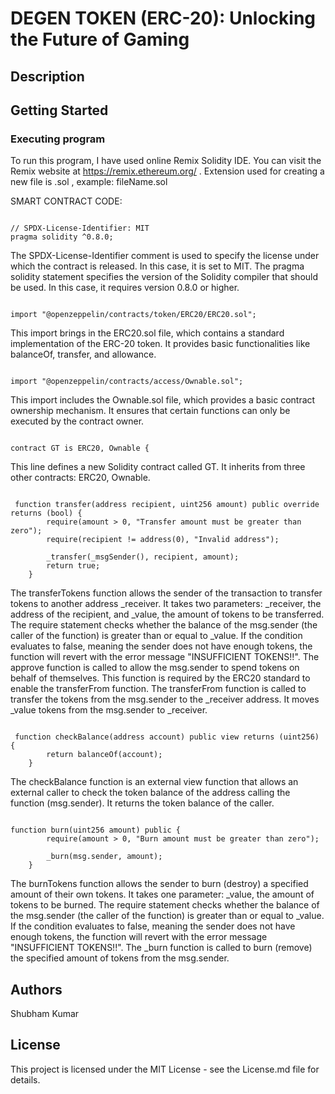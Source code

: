 # DEGEN TOKEN (ERC-20): Unlocking the Future of Gaming


## Description


## Getting Started

### Executing program

To run this program, I have used online Remix Solidity IDE. You can visit the Remix website at https://remix.ethereum.org/ .
Extension used for creating a new file is .sol , example: fileName.sol

SMART CONTRACT CODE:

```solidity

// SPDX-License-Identifier: MIT
pragma solidity ^0.8.0;

```
The SPDX-License-Identifier comment is used to specify the license under which the contract is released. In this case, it is set to MIT.
The pragma solidity statement specifies the version of the Solidity compiler that should be used. In this case, it requires version 0.8.0 or higher.

```solidity

import "@openzeppelin/contracts/token/ERC20/ERC20.sol";

```

This import brings in the ERC20.sol file, which contains a standard implementation of the ERC-20 token. It provides basic functionalities like balanceOf, transfer, and allowance.

```solidity

import "@openzeppelin/contracts/access/Ownable.sol";

```

This import includes the Ownable.sol file, which provides a basic contract ownership mechanism. It ensures that certain functions can only be executed by the contract owner.

```solidity

contract GT is ERC20, Ownable {

```

This line defines a new Solidity contract called GT. It inherits from three other contracts: ERC20, Ownable.

```solidity

 function transfer(address recipient, uint256 amount) public override returns (bool) {
        require(amount > 0, "Transfer amount must be greater than zero");
        require(recipient != address(0), "Invalid address");

        _transfer(_msgSender(), recipient, amount);
        return true;
    }

```

The transferTokens function allows the sender of the transaction to transfer tokens to another address _receiver. It takes two parameters: _receiver, the address of the recipient, and _value, the amount of tokens to be transferred.
The require statement checks whether the balance of the msg.sender (the caller of the function) is greater than or equal to _value. If the condition evaluates to false, meaning the sender does not have enough tokens, the function will revert with the error message "INSUFFICIENT TOKENS!!".
The approve function is called to allow the msg.sender to spend tokens on behalf of themselves. This function is required by the ERC20 standard to enable the transferFrom function.
The transferFrom function is called to transfer the tokens from the msg.sender to the _receiver address. It moves _value tokens from the msg.sender to _receiver.

```solidity

 function checkBalance(address account) public view returns (uint256) {
        return balanceOf(account);
    }

```

The checkBalance function is an external view function that allows an external caller to check the token balance of the address calling the function (msg.sender). It returns the token balance of the caller.

```solidity

function burn(uint256 amount) public {
        require(amount > 0, "Burn amount must be greater than zero");

        _burn(msg.sender, amount);
    }

```

The burnTokens function allows the sender to burn (destroy) a specified amount of their own tokens. It takes one parameter: _value, the amount of tokens to be burned.
The require statement checks whether the balance of the msg.sender (the caller of the function) is greater than or equal to _value. If the condition evaluates to false, meaning the sender does not have enough tokens, the function will revert with the error message "INSUFFICIENT TOKENS!!".
The _burn function is called to burn (remove) the specified amount of tokens from the msg.sender.

## Authors

Shubham Kumar

## License

This project is licensed under the MIT License - see the License.md file for details.
